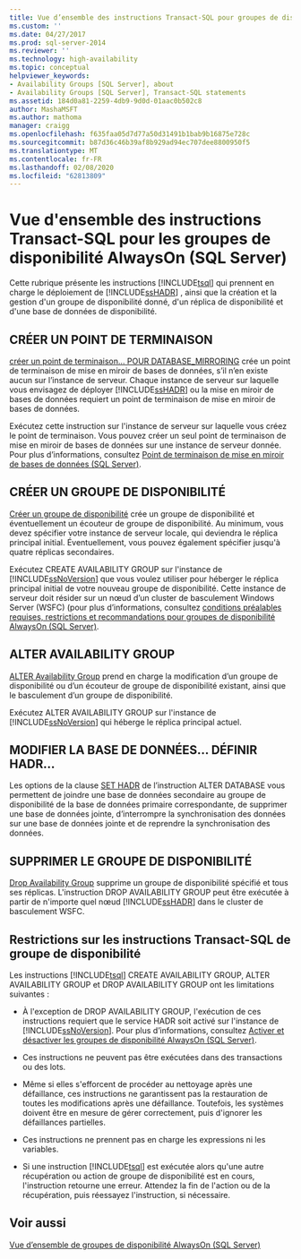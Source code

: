 ```yaml
---
title: Vue d’ensemble des instructions Transact-SQL pour groupes de disponibilité AlwaysOn (SQL Server) | Microsoft Docs
ms.custom: ''
ms.date: 04/27/2017
ms.prod: sql-server-2014
ms.reviewer: ''
ms.technology: high-availability
ms.topic: conceptual
helpviewer_keywords:
- Availability Groups [SQL Server], about
- Availability Groups [SQL Server], Transact-SQL statements
ms.assetid: 184d0a81-2259-4db9-9d0d-01aac0b502c8
author: MashaMSFT
ms.author: mathoma
manager: craigg
ms.openlocfilehash: f635faa05d7d77a50d31491b1bab9b16875e728c
ms.sourcegitcommit: b87d36c46b39af8b929ad94ec707dee8800950f5
ms.translationtype: MT
ms.contentlocale: fr-FR
ms.lasthandoff: 02/08/2020
ms.locfileid: "62813809"
---
```

# <a name="overview-of-transact-sql-statements-for-alwayson-availability-groups-sql-server"></a>Vue d'ensemble des instructions Transact-SQL pour les groupes de disponibilité AlwaysOn (SQL Server)
  Cette rubrique présente les instructions [!INCLUDE[tsql](../../../includes/tsql-md.md)] qui prennent en charge le déploiement de [!INCLUDE[ssHADR](../../../includes/sshadr-md.md)] , ainsi que la création et la gestion d'un groupe de disponibilité donné, d'un réplica de disponibilité et d'une base de données de disponibilité.  
  
  
##  <a name="CreateEndpoint"></a>CRÉER UN POINT DE TERMINAISON  
 [créer un point de terminaison... POUR DATABASE_MIRRORING](/sql/t-sql/statements/create-endpoint-transact-sql) crée un point de terminaison de mise en miroir de bases de données, s’il n’en existe aucun sur l’instance de serveur. Chaque instance de serveur sur laquelle vous envisagez de déployer [!INCLUDE[ssHADR](../../../includes/sshadr-md.md)] ou la mise en miroir de bases de données requiert un point de terminaison de mise en miroir de bases de données.  
  
 Exécutez cette instruction sur l'instance de serveur sur laquelle vous créez le point de terminaison. Vous pouvez créer un seul point de terminaison de mise en miroir de bases de données sur une instance de serveur donnée. Pour plus d’informations, consultez [Point de terminaison de mise en miroir de bases de données &#40;SQL Server&#41;](../../database-mirroring/the-database-mirroring-endpoint-sql-server.md).  
  
##  <a name="CreateAG"></a>CRÉER UN GROUPE DE DISPONIBILITÉ  
 [Créer un groupe de disponibilité](/sql/t-sql/statements/create-availability-group-transact-sql) crée un groupe de disponibilité et éventuellement un écouteur de groupe de disponibilité. Au minimum, vous devez spécifier votre instance de serveur locale, qui deviendra le réplica principal initial. Éventuellement, vous pouvez également spécifier jusqu'à quatre réplicas secondaires.  
  
 Exécutez CREATE AVAILABILITY GROUP sur l'instance de [!INCLUDE[ssNoVersion](../../../includes/ssnoversion-md.md)] que vous voulez utiliser pour héberger le réplica principal initial de votre nouveau groupe de disponibilité. Cette instance de serveur doit résider sur un nœud d’un cluster de basculement Windows Server (WSFC) (pour plus d’informations, consultez [conditions préalables requises, restrictions et recommandations pour groupes de disponibilité AlwaysOn &#40;SQL Server&#41;](prereqs-restrictions-recommendations-always-on-availability.md).  
  
##  <a name="AlterAG"></a>ALTER AVAILABILITY GROUP  
 [ALTER Availability Group](/sql/t-sql/statements/alter-availability-group-transact-sql) prend en charge la modification d’un groupe de disponibilité ou d’un écouteur de groupe de disponibilité existant, ainsi que le basculement d’un groupe de disponibilité.  
  
 Exécutez ALTER AVAILABILITY GROUP sur l'instance de [!INCLUDE[ssNoVersion](../../../includes/ssnoversion-md.md)] qui héberge le réplica principal actuel.  
  
##  <a name="AlterDb"></a>MODIFIER LA BASE DE DONNÉES... DÉFINIR HADR...  
 Les options de la clause [SET HADR](/sql/t-sql/statements/alter-database-transact-sql-set-hadr) de l’instruction ALTER DATABASE vous permettent de joindre une base de données secondaire au groupe de disponibilité de la base de données primaire correspondante, de supprimer une base de données jointe, d’interrompre la synchronisation des données sur une base de données jointe et de reprendre la synchronisation des données.  
  
##  <a name="DropAG"></a>SUPPRIMER LE GROUPE DE DISPONIBILITÉ  
 [Drop Availability Group](/sql/t-sql/statements/drop-availability-group-transact-sql) supprime un groupe de disponibilité spécifié et tous ses réplicas. L'instruction DROP AVAILABILITY GROUP peut être exécutée à partir de n'importe quel nœud [!INCLUDE[ssHADR](../../../includes/sshadr-md.md)] dans le cluster de basculement WSFC.  
  
##  <a name="Restrictions"></a>Restrictions sur les instructions Transact-SQL de groupe de disponibilité  
 Les instructions [!INCLUDE[tsql](../../../includes/tsql-md.md)] CREATE AVAILABILITY GROUP, ALTER AVAILABILITY GROUP et DROP AVAILABILITY GROUP ont les limitations suivantes :  
  
-   À l'exception de DROP AVAILABILITY GROUP, l'exécution de ces instructions requiert que le service HADR soit activé sur l'instance de [!INCLUDE[ssNoVersion](../../../includes/ssnoversion-md.md)]. Pour plus d’informations, consultez [Activer et désactiver les groupes de disponibilité AlwaysOn &#40;SQL Server&#41;](enable-and-disable-always-on-availability-groups-sql-server.md).  
  
-   Ces instructions ne peuvent pas être exécutées dans des transactions ou des lots.  
  
-   Même si elles s'efforcent de procéder au nettoyage après une défaillance, ces instructions ne garantissent pas la restauration de toutes les modifications après une défaillance. Toutefois, les systèmes doivent être en mesure de gérer correctement, puis d'ignorer les défaillances partielles.  
  
-   Ces instructions ne prennent pas en charge les expressions ni les variables.  
  
-   Si une instruction [!INCLUDE[tsql](../../../includes/tsql-md.md)] est exécutée alors qu'une autre récupération ou action de groupe de disponibilité est en cours, l'instruction retourne une erreur. Attendez la fin de l'action ou de la récupération, puis réessayez l'instruction, si nécessaire.  
  
## <a name="see-also"></a>Voir aussi  
 [Vue d’ensemble de groupes de disponibilité AlwaysOn &#40;SQL Server&#41;](overview-of-always-on-availability-groups-sql-server.md)  
  
  
